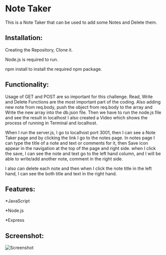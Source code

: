 # Note Taker 

This is a Note Taker that can be used to add some Notes and Delete them.

## Installation:

Creating the Repository, Clone it.

Node.js is required to run.

npm install to install the required npm package.


## Functionality:

Usage of GET and POST are so important for this challenge.
Read, Write and Delete Functions are the most important part of the coding.
Also adding new note from req.body, push the object from req.body to the array
and Write the new array into the db.json file. 
Then we have to run the node.js file and see the result in localhost
I also created a Video which shows the process of running in Terminal and localhost.

When I run the server.js, I go to localhost port 3001, then I can see a Note Taker page and by clicking the link I go to the notes page. In notes page I can type the title of a note and text or comments for it, then Save icon appear in the navigation at the top of the page and right side. when I click the save, I can see the note and text go to the left hand column, and I will be able to write/add another note, comment in the right side.

I also can delete each note and then when I click the note title in the left hand, I can see the both title and text in the right hand.

## Features:

*JavaScript

*Node.js

*Express


## Screenshot:

![Screenshot](video.gif) 